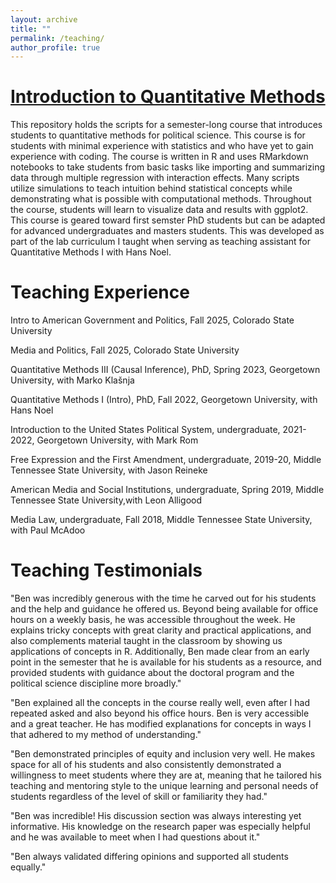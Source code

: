 ```yaml
---
layout: archive
title: ""
permalink: /teaching/
author_profile: true
---
```


# [Introduction to Quantitative Methods](https://github.com/benjaminrburnley/intro_to_quant_methods)


This repository holds the scripts for a semester-long course that introduces students to quantitative methods for political science. This course is for students with minimal experience with statistics and who have yet to gain experience with coding. The course is written in R and uses RMarkdown notebooks to take students from basic tasks like importing and summarizing data through multiple regression with interaction effects. Many scripts utilize simulations to teach intuition behind statistical concepts while demonstrating what is possible with computational methods. Throughout the course, students will learn to visualize data and results with ggplot2. This course is geared toward first semster PhD students but can be adapted for advanced undergraduates and masters students. This was developed as part of the lab curriculum I taught when serving as teaching assistant for Quantitative Methods I with Hans Noel.

# Teaching Experience

Intro to American Government and Politics, Fall 2025, Colorado State University

Media and Politics, Fall 2025, Colorado State University

Quantitative Methods III (Causal Inference), PhD, Spring 2023, Georgetown University, with Marko Klašnja 

Quantitative Methods I (Intro), PhD, Fall 2022, Georgetown University, with Hans Noel 

Introduction to the United States Political System, undergraduate, 2021-2022, Georgetown University, with Mark Rom

Free Expression and the First Amendment, undergraduate, 2019-20, Middle Tennessee State University, with Jason Reineke

American Media and Social Institutions, undergraduate, Spring 2019, Middle Tennessee State University,with Leon Alligood

Media Law, undergraduate, Fall 2018, Middle Tennessee State University, with Paul McAdoo

# Teaching Testimonials

"Ben was incredibly generous with the time he carved out for his students and the help and guidance he offered us. Beyond being available for office hours on a weekly basis, he was accessible throughout the week. He explains tricky concepts with great clarity and practical applications, and also complements material taught in the classroom by showing us applications of concepts in R. Additionally, Ben made clear from an early point in the semester that he is available for his students as a resource, and provided students with guidance about the doctoral program and the political science discipline more broadly."

"Ben explained all the concepts in the course really well, even after I had repeated asked and also beyond his office hours. Ben is very accessible and a great teacher. He has modified explanations for concepts in ways I that adhered to my method of understanding."

"Ben demonstrated principles of equity and inclusion very well. He makes space for all of his students and also consistently demonstrated a willingness to meet students where they are at, meaning that he tailored his teaching and mentoring style to the unique learning and personal needs of students regardless of the level of skill or familiarity they had."

"Ben was incredible! His discussion section was always interesting yet informative. His knowledge on the research paper was especially helpful and he was available to meet when I had questions about it."

"Ben always validated differing opinions and supported all students equally."
